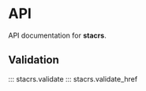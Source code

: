 # API

API documentation for **stacrs**.

## Validation

::: stacrs.validate
::: stacrs.validate_href
